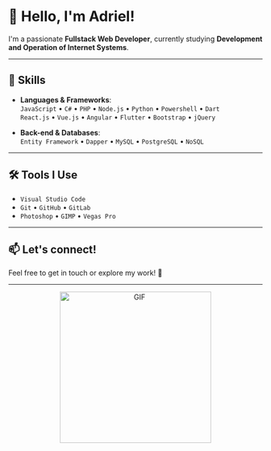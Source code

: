 # 👋 Hello, I'm Adriel!

I'm a passionate **Fullstack Web Developer**, currently studying **Development and Operation of Internet Systems**.

---

## 🧠 Skills

- **Languages & Frameworks**:  
  `JavaScript` • `C#` • `PHP` • `Node.js` • `Python` • `Powershell` • `Dart`  
  `React.js` • `Vue.js` • `Angular` • `Flutter` • `Bootstrap` • `jQuery`

- **Back-end & Databases**:  
  `Entity Framework` • `Dapper` • `MySQL` • `PostgreSQL` • `NoSQL`

---

## 🛠️ Tools I Use

- `Visual Studio Code`
- `Git` • `GitHub` • `GitLab` 
- `Photoshop` • `GIMP` • `Vegas Pro`  

---

## 📫 Let's connect!

Feel free to get in touch or explore my work! 🚀

---

<p align="center">
  <img alt="GIF" src="https://i.pinimg.com/originals/e4/26/70/e426702edf874b181aced1e2fa5c6cde.gif" width="300"/>
</p>
